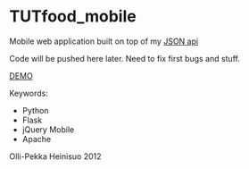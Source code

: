 TUTfood_mobile
==============

Mobile web application built on top of my [JSON api](https://github.com/skvark/TUT_Juvenes_food)

Code will be pushed here later. Need to fix first bugs and stuff. 

[DEMO](http://tutfood.relativity.fi)

Keywords:

- Python
- Flask
- jQuery Mobile
- Apache

Olli-Pekka Heinisuo 2012